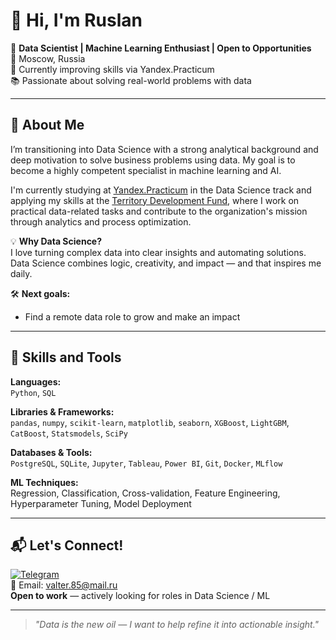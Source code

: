 # 👋 Hi, I'm Ruslan

🎯 **Data Scientist | Machine Learning Enthusiast | Open to Opportunities**  
📍 Moscow, Russia  
💼 Currently improving skills via Yandex.Practicum  
📚 Passionate about solving real-world problems with data

---

## 🧠 About Me

I’m transitioning into Data Science with a strong analytical background and deep motivation to solve business problems using data. My goal is to become a highly competent specialist in machine learning and AI.

I'm currently studying at [Yandex.Practicum](https://practicum.yandex.ru/) in the Data Science track and applying my skills at the [Territory Development Fund](https://фрт.рф), where I work on practical data-related tasks and contribute to the organization's mission through analytics and process optimization.

💡 **Why Data Science?**  
I love turning complex data into clear insights and automating solutions. Data Science combines logic, creativity, and impact — and that inspires me daily.

🛠 **Next goals:**  
- Find a remote data role to grow and make an impact  

---

## 🔧 Skills and Tools

**Languages:**  
`Python`, `SQL`

**Libraries & Frameworks:**  
`pandas`, `numpy`, `scikit-learn`, `matplotlib`, `seaborn`, `XGBoost`, `LightGBM`, `CatBoost`, `Statsmodels`, `SciPy`

**Databases & Tools:**  
`PostgreSQL`, `SQLite`, `Jupyter`, `Tableau`, `Power BI`, `Git`, `Docker`, `MLflow`

**ML Techniques:**  
Regression, Classification, Cross-validation, Feature Engineering, Hyperparameter Tuning, Model Deployment

---

## 📬 Let's Connect!

[![Telegram](https://img.shields.io/badge/-Telegram-2CA5E0?style=for-the-badge&logo=telegram&logoColor=white)](https://t.me/rusiich)  
📧 Email: <valter.85@mail.ru>  
**Open to work** — actively looking for roles in Data Science / ML 

---

> _"Data is the new oil — I want to help refine it into actionable insight."_

